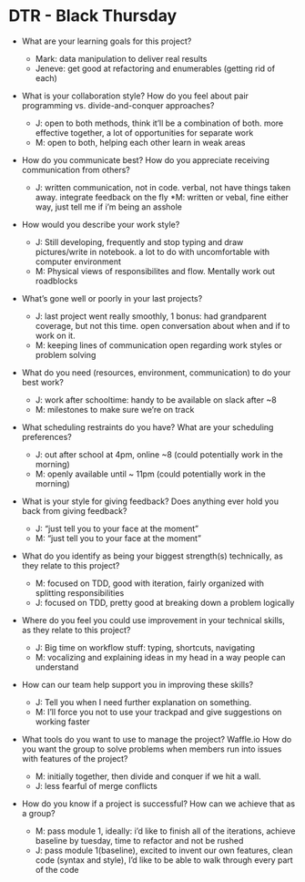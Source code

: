 # DTR - Black Thursday

* What are your learning goals for this project?
  * Mark: data manipulation to deliver real results
  * Jeneve: get good at refactoring and enumerables (getting rid of each)


* What is your collaboration style? How do you feel about pair programming vs. divide-and-conquer approaches?
  * J: open to both methods, think it’ll be a combination of both. more effective together, a lot of opportunities for separate work
  * M: open to both, helping each other learn in weak areas


* How do you communicate best? How do you appreciate receiving communication from others?
  * J: written communication, not in code. verbal, not have things taken away. integrate feedback on the fly
  *M: written or vebal, fine either way, just tell me if i’m being an asshole


* How would you describe your work style?
  *  J: Still developing, frequently and stop typing and draw pictures/write in notebook. a lot to do with uncomfortable with computer environment
  * M: Physical views of responsibilites and flow. Mentally work out roadblocks


* What’s gone well or poorly in your last projects?
  * J: last project went really smoothly, 1 bonus: had grandparent coverage, but not this time. open conversation about when and if to work on it.
  * M: keeping  lines of communication open regarding work styles or problem solving


* What do you need (resources, environment, communication) to do your best work?
  * J: work after schooltime: handy to be available on slack after ~8
  * M: milestones to make sure we’re on track


* What scheduling restraints do you have? What are your scheduling preferences?
  * J: out after school at 4pm, online ~8 (could potentially work in the morning)
  * M: openly available until ~ 11pm (could potentially work in the morning)


* What is your style for giving feedback? Does anything ever hold you back from giving feedback?
  * J: “just tell you to your face at the moment”
  * M: “just tell you to your face at the moment”


* What do you identify as being your biggest strength(s) technically, as they relate to this project?
  * M: focused on TDD, good with iteration, fairly organized with splitting responsibilities
  * J: focused on TDD, pretty good at breaking down a problem logically


* Where do you feel you could use improvement in your technical skills, as they relate to this project?
  * J: Big time on workflow stuff: typing, shortcuts, navigating
  * M: vocalizing and explaining ideas in my head in a way people can understand


* How can our team help support you in improving these skills?
  * J: Tell you when I need further explanation on something.
  * M: I’ll force you not to use your trackpad and give suggestions on working faster


* What tools do you want to use to manage the project?
Waffle.io How do you want the group to solve problems when members run into issues with features of the project?
  * M: initially together, then divide and conquer if we hit a wall.
  * J: less fearful of merge conflicts


* How do you know if a project is successful? How can we achieve that as a group?
  * M: pass module 1, ideally: i’d like to finish all of the iterations, achieve baseline by tuesday, time to refactor and not be rushed
  * J: pass module 1(baseline), excited to invent our own features, clean code (syntax and style), I’d like to be able to walk through every part of the code
